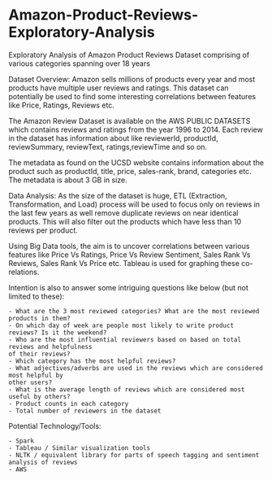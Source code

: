 # Amazon-Product-Reviews-Exploratory-Analysis
Exploratory Analysis of Amazon Product Reviews Dataset comprising of various categories spanning over 18 years

Dataset Overview:
Amazon sells millions of products every year and most products have multiple user reviews and ratings. 
This dataset can potentially be used to find some interesting correlations between features like Price, Ratings, Reviews etc.

The Amazon Review Dataset is available on the AWS PUBLIC DATASETS which contains reviews and ratings from the year 1996 to 2014. 
Each review in the dataset has information about like reviewerId, productId, reviewSummary, reviewText, ratings,reviewTime and so on.

The metadata as found on the UCSD website contains information about the product such as productId, title, price, sales-rank,
brand, categories etc. The metadata is about 3 GB in size.

Data Analysis:
As the size of the dataset is huge, ETL (Extraction, Transformation, and Load) process will be used to focus only on reviews in the last few years as well remove duplicate reviews on near identical products. This will also filter out the products which have less than 10 reviews per product.

Using Big Data tools, the aim is to uncover correlations between various features like Price Vs Ratings, Price Vs Review Sentiment, Sales Rank Vs Reviews, Sales Rank Vs Price etc. Tableau is used for graphing these co-relations.

Intention is also to answer some intriguing questions like below (but not limited to these):

	- What are the 3 most reviewed categories? What are the most reviewed products in them?
	- On which day of week are people most likely to write product reviews? Is it the weekend?
	- Who are the most influential reviewers based on based on total reviews and helpfulness
	of their reviews?
	- Which category has the most helpful reviews?
	- What adjectives/adverbs are used in the reviews which are considered most helpful by
	other users?
	- What is the average length of reviews which are considered most useful by others?
	- Product counts in each category
	- Total number of reviewers in the dataset

Potential Technology/Tools:

	- Spark
	- Tableau / Similar visualization tools
	- NLTK / equivalent library for parts of speech tagging and sentiment analysis of reviews
	- AWS